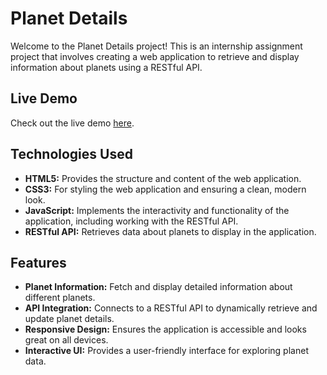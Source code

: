 # Planet Details

Welcome to the Planet Details project! This is an internship assignment project that involves creating a web application to retrieve and display information about planets using a RESTful API.

## Live Demo

Check out the live demo [here](https://rakesh-patel57.github.io/Planet-Details/).

## Technologies Used

- **HTML5:** Provides the structure and content of the web application.
- **CSS3:** For styling the web application and ensuring a clean, modern look.
- **JavaScript:** Implements the interactivity and functionality of the application, including working with the RESTful API.
- **RESTful API:** Retrieves data about planets to display in the application.

## Features

- **Planet Information:** Fetch and display detailed information about different planets.
- **API Integration:** Connects to a RESTful API to dynamically retrieve and update planet details.
- **Responsive Design:** Ensures the application is accessible and looks great on all devices.
- **Interactive UI:** Provides a user-friendly interface for exploring planet data.
